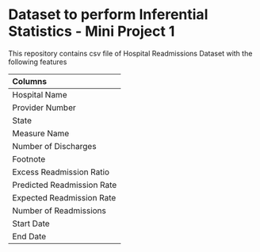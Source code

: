 # Dataset to perform Inferential Statistics - Mini Project 1

This repository contains csv file of Hospital Readmissions Dataset with the following features

|Columns|
|:---|
|Hospital Name|
|Provider Number|	
|State	|
|Measure Name	|
|Number of Discharges|	
|Footnote	|
|Excess Readmission Ratio	|
|Predicted Readmission Rate|	
|Expected Readmission Rate|	
|Number of Readmissions|	
|Start Date|	
|End Date|
